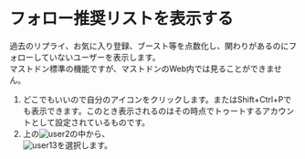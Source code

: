 # フォロー推奨リストを表示する

過去のリプライ、お気に入り登録、ブースト等を点数化し、関わりがあるのにフォローしていないユーザーを表示します。  
マストドン標準の機能ですが、マストドンのWeb内では見ることができません。

1. どこでもいいので自分のアイコンをクリックします。またはShift+Ctrl+Pでも表示できます。このとき表示されるのはその時点でトゥートするアカウントとして設定されているものです。
1.  上の![user2](https://dl.thedesk.top/media/user2.PNG)の中から、  
![user13](https://dl.thedesk.top/media/user13.PNG)を選択します。  
